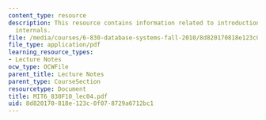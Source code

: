 ```yaml
---
content_type: resource
description: This resource contains information related to introduction to database
  internals.
file: /media/courses/6-830-database-systems-fall-2010/8d820170818e123c0f078729a6712bc1_MIT6_830F10_lec04.pdf
file_type: application/pdf
learning_resource_types:
- Lecture Notes
ocw_type: OCWFile
parent_title: Lecture Notes
parent_type: CourseSection
resourcetype: Document
title: MIT6_830F10_lec04.pdf
uid: 8d820170-818e-123c-0f07-8729a6712bc1
---
```


